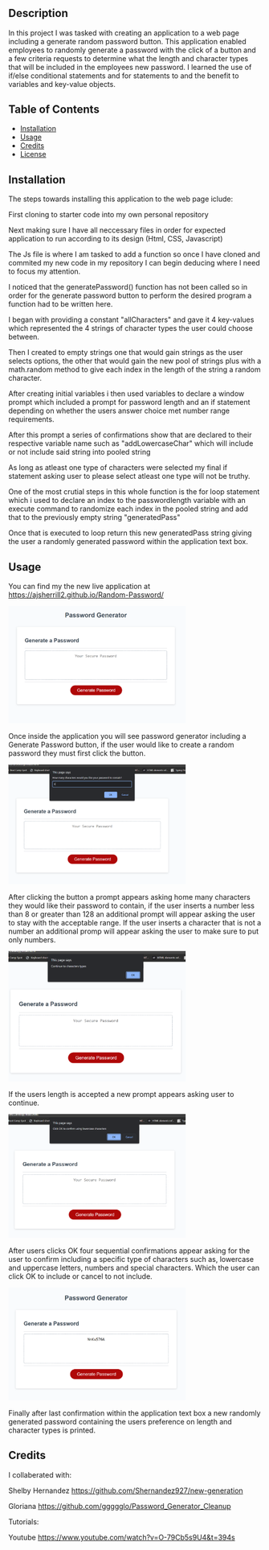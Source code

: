 # <Your-Project-Title>

## Description

In this project I was tasked with creating an application to a web page including a generate random password button. This application enabled  employees to randomly generate a password with the click of a button and a few criteria requests to determine what the length and character types that will be included in the employees new password. I learned the use of if/else conditional statements and for statements to and the benefit to variables and key-value objects.

## Table of Contents

- [Installation](#installation)
- [Usage](#usage)
- [Credits](#credits)
- [License](#license)

## Installation

The steps towards installing this application to the web page iclude:

First cloning to starter code into my own personal repository

Next making sure I have all neccessary files in order for expected application to run according to its design (Html, CSS, Javascript)

The Js file is where I am tasked to add a function so once I have cloned and commited my new code in my repository I can begin deducing where I need to focus my attention.

I noticed that the generatePassword() function has not been called so in order for the generate password button to perform the desired program a function had to be written here.

I began with providing a constant "allCharacters" and gave it 4 key-values which represented the 4 strings of character types the user could choose between.

Then I created to empty strings one that would gain strings as the user selects options, the other that would gain the new pool of strings plus with a math.random method to give each index in the length of the string a random character.

After creating initial variables i then used variables to declare a window prompt which included a prompt for password length and an if statement depending on whether the users answer choice met number range requirements.

After this prompt a series of confirmations show that are declared to their respective variable name such as "addLowercaseChar" which will include or not include said string into pooled string

As long as atleast one type of characters were selected my final if statement asking user to please select atleast one type will not be truthy.

One of the most crutial steps in this whole function is the for loop statement which i used to declare an index to the passwordlength variable with an execute command to randomize each index in the pooled string and add that to the previously empty string "generatedPass"

Once that is executed to loop return this new generatedPass string giving the user a randomly generated password  within the application text box.


## Usage

You can find my the new live application at https://ajsherrill2.github.io/Random-Password/

<img src=".\assets\images\screenshot1.png" width="70%">

Once inside the application you will see password generator including a Generate Password button, if the user would like to create a random password they must first click the button.

<img src=".\assets\images\screenshot2.png" width="70%">

After clicking the button a prompt appears asking home many characters they would like their password to contain, if the user inserts a number less than 8 or greater than 128 an additional prompt will appear asking the user to stay with the acceptable range. If the user inserts a character that is not a number an additional promp will appear asking the user to make sure to put only numbers.

<img src=".\assets\images\screenshot3.png" width="70%">

If the users length is accepted a new prompt appears asking user to continue.

<img src=".\assets\images\screenshot4.png" width="70%">

After users clicks OK four sequential confirmations appear asking for the user to confirm including a specific type of characters such as, lowercase and uppercase letters, numbers and special characters. Which the user can click OK to include or cancel to not include.

<img src=".\assets\images\screenshot5.png" width="70%">

Finally after last confirmation within the application text box a new randomly generated password containing the users preference on length and character types is printed.

## Credits

I collaberated with:

 Shelby Hernandez https://github.com/Shernandez927/new-generation

 Gloriana https://github.com/ggggglo/Password_Generator_Cleanup

 Tutorials:

 Youtube https://www.youtube.com/watch?v=O-79Cb5s9U4&t=394s
